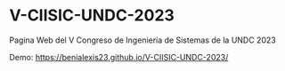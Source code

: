 # V-CIISIC-UNDC-2023

Pagina Web del V Congreso de Ingeniería de Sistemas de la UNDC 2023

Demo: https://benialexis23.github.io/V-CIISIC-UNDC-2023/
